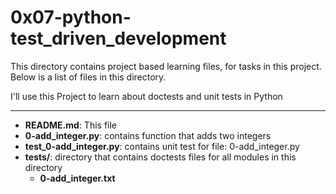 # 0x07-python-test_driven_development

This directory contains project based learning files, for tasks in this project.
Below is a list of files in this directory.

I'll use this Project to learn about doctests and unit tests in Python

---
- **README.md**: This file
- **0-add_integer.py**: contains function that adds two integers
- **test_0-add_integer.py**: contains unit test for file: 0-add_integer.py
- **tests/**: directory that contains doctests files for all modules in this directory
	- **0-add_integer.txt**
